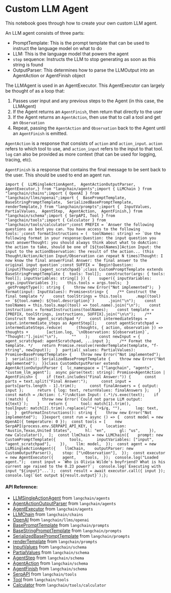 Custom LLM Agent
================

This notebook goes through how to create your own custom LLM agent.

An LLM agent consists of three parts:

*   PromptTemplate: This is the prompt template that can be used to instruct the language model on what to do
*   LLM: This is the language model that powers the agent
*   `stop` sequence: Instructs the LLM to stop generating as soon as this string is found
*   OutputParser: This determines how to parse the LLMOutput into an AgentAction or AgentFinish object

The LLMAgent is used in an AgentExecutor. This AgentExecutor can largely be thought of as a loop that:

1.  Passes user input and any previous steps to the Agent (in this case, the LLMAgent)
2.  If the Agent returns an `AgentFinish`, then return that directly to the user
3.  If the Agent returns an `AgentAction`, then use that to call a tool and get an `Observation`
4.  Repeat, passing the `AgentAction` and `Observation` back to the Agent until an `AgentFinish` is emitted.

`AgentAction` is a response that consists of `action` and `action_input`. `action` refers to which tool to use, and `action_input` refers to the input to that tool. `log` can also be provided as more context (that can be used for logging, tracing, etc).

`AgentFinish` is a response that contains the final message to be sent back to the user. This should be used to end an agent run.

    import {  LLMSingleActionAgent,  AgentActionOutputParser,  AgentExecutor,} from "langchain/agents";import { LLMChain } from "langchain/chains";import { OpenAI } from "langchain/llms/openai";import {  BasePromptTemplate,  BaseStringPromptTemplate,  SerializedBasePromptTemplate,  renderTemplate,} from "langchain/prompts";import {  InputValues,  PartialValues,  AgentStep,  AgentAction,  AgentFinish,} from "langchain/schema";import { SerpAPI, Tool } from "langchain/tools";import { Calculator } from "langchain/tools/calculator";const PREFIX = `Answer the following questions as best you can. You have access to the following tools:`;const formatInstructions = (  toolNames: string) => `Use the following format in your response:Question: the input question you must answerThought: you should always think about what to doAction: the action to take, should be one of [${toolNames}]Action Input: the input to the actionObservation: the result of the action... (this Thought/Action/Action Input/Observation can repeat N times)Thought: I now know the final answerFinal Answer: the final answer to the original input question`;const SUFFIX = `Begin!Question: {input}Thought:{agent_scratchpad}`;class CustomPromptTemplate extends BaseStringPromptTemplate {  tools: Tool[];  constructor(args: { tools: Tool[]; inputVariables: string[] }) {    super({ inputVariables: args.inputVariables });    this.tools = args.tools;  }  _getPromptType(): string {    throw new Error("Not implemented");  }  format(input: InputValues): Promise<string> {    /** Construct the final template */    const toolStrings = this.tools      .map((tool) => `${tool.name}: ${tool.description}`)      .join("\n");    const toolNames = this.tools.map((tool) => tool.name).join("\n");    const instructions = formatInstructions(toolNames);    const template = [PREFIX, toolStrings, instructions, SUFFIX].join("\n\n");    /** Construct the agent_scratchpad */    const intermediateSteps = input.intermediate_steps as AgentStep[];    const agentScratchpad = intermediateSteps.reduce(      (thoughts, { action, observation }) =>        thoughts +        [action.log, `\nObservation: ${observation}`, "Thought:"].join("\n"),      ""    );    const newInput = { agent_scratchpad: agentScratchpad, ...input };    /** Format the template. */    return Promise.resolve(renderTemplate(template, "f-string", newInput));  }  partial(_values: PartialValues): Promise<BasePromptTemplate> {    throw new Error("Not implemented");  }  serialize(): SerializedBasePromptTemplate {    throw new Error("Not implemented");  }}class CustomOutputParser extends AgentActionOutputParser {  lc_namespace = ["langchain", "agents", "custom_llm_agent"];  async parse(text: string): Promise<AgentAction | AgentFinish> {    if (text.includes("Final Answer:")) {      const parts = text.split("Final Answer:");      const input = parts[parts.length - 1].trim();      const finalAnswers = { output: input };      return { log: text, returnValues: finalAnswers };    }    const match = /Action: (.*)\nAction Input: (.*)/s.exec(text);    if (!match) {      throw new Error(`Could not parse LLM output: ${text}`);    }    return {      tool: match[1].trim(),      toolInput: match[2].trim().replace(/^"+|"+$/g, ""),      log: text,    };  }  getFormatInstructions(): string {    throw new Error("Not implemented");  }}export const run = async () => {  const model = new OpenAI({ temperature: 0 });  const tools = [    new SerpAPI(process.env.SERPAPI_API_KEY, {      location: "Austin,Texas,United States",      hl: "en",      gl: "us",    }),    new Calculator(),  ];  const llmChain = new LLMChain({    prompt: new CustomPromptTemplate({      tools,      inputVariables: ["input", "agent_scratchpad"],    }),    llm: model,  });  const agent = new LLMSingleActionAgent({    llmChain,    outputParser: new CustomOutputParser(),    stop: ["\nObservation"],  });  const executor = new AgentExecutor({    agent,    tools,  });  console.log("Loaded agent.");  const input = `Who is Olivia Wilde's boyfriend? What is his current age raised to the 0.23 power?`;  console.log(`Executing with input "${input}"...`);  const result = await executor.call({ input });  console.log(`Got output ${result.output}`);};

#### API Reference:

*   [LLMSingleActionAgent](/docs/api/agents/classes/LLMSingleActionAgent) from `langchain/agents`
*   [AgentActionOutputParser](/docs/api/agents/classes/AgentActionOutputParser) from `langchain/agents`
*   [AgentExecutor](/docs/api/agents/classes/AgentExecutor) from `langchain/agents`
*   [LLMChain](/docs/api/chains/classes/LLMChain) from `langchain/chains`
*   [OpenAI](/docs/api/llms_openai/classes/OpenAI) from `langchain/llms/openai`
*   [BasePromptTemplate](/docs/api/prompts/classes/BasePromptTemplate) from `langchain/prompts`
*   [BaseStringPromptTemplate](/docs/api/prompts/classes/BaseStringPromptTemplate) from `langchain/prompts`
*   [SerializedBasePromptTemplate](/docs/api/prompts/types/SerializedBasePromptTemplate) from `langchain/prompts`
*   [renderTemplate](/docs/api/prompts/functions/renderTemplate) from `langchain/prompts`
*   [InputValues](/docs/api/schema/types/InputValues) from `langchain/schema`
*   [PartialValues](/docs/api/schema/types/PartialValues) from `langchain/schema`
*   [AgentStep](/docs/api/schema/types/AgentStep) from `langchain/schema`
*   [AgentAction](/docs/api/schema/types/AgentAction) from `langchain/schema`
*   [AgentFinish](/docs/api/schema/types/AgentFinish) from `langchain/schema`
*   [SerpAPI](/docs/api/tools/classes/SerpAPI) from `langchain/tools`
*   [Tool](/docs/api/tools/classes/Tool) from `langchain/tools`
*   [Calculator](/docs/api/tools_calculator/classes/Calculator) from `langchain/tools/calculator`